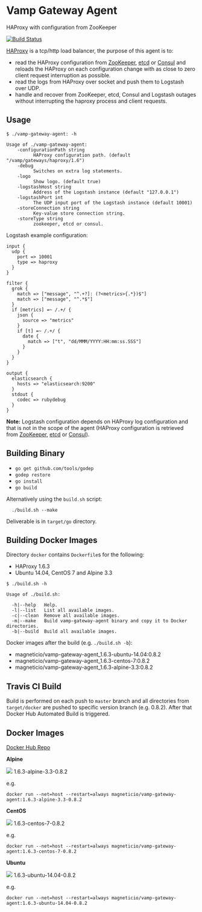 # Vamp Gateway Agent

HAProxy with configuration from ZooKeeper

[![Build Status](https://travis-ci.org/magneticio/vamp-gateway-agent.svg?branch=master)](https://travis-ci.org/magneticio/vamp-gateway-agent)

[HAProxy](http://www.haproxy.org/) is a tcp/http load balancer, the purpose of this agent is to: 

- read the HAProxy configuration from [ZooKeeper](https://zookeeper.apache.org/), [etcd](https://coreos.com/etcd/docs/latest/) or [Consul](https://consul.io/) and reloads the HAProxy on each configuration change with as close to zero client request interruption as possible.
- read the logs from HAProxy over socket and push them to Logstash over UDP.
- handle and recover from ZooKeeper, etcd, Consul and Logstash outages without interrupting the haproxy process and client requests.

## Usage

```
$ ./vamp-gateway-agent: -h
                                       
Usage of ./vamp-gateway-agent:
    -configurationPath string
          HAProxy configuration path. (default "/vamp/gateways/haproxy/1.6")
    -debug
          Switches on extra log statements.
    -logo
          Show logo. (default true)
    -logstashHost string
          Address of the Logstash instance (default "127.0.0.1")
    -logstashPort int
          The UDP input port of the Logstash instance (default 10001)
    -storeConnection string
          Key-value store connection string.
    -storeType string
          zookeeper, etcd or consul.
```

Logstash example configuration:

```
input {
  udp {
    port => 10001
    type => haproxy
  }
}

filter {
  grok {
    match => ["message", "^.+?]: (?<metrics>{.*})$"]
    match => ["message", "^.*$"]
  }
  if [metrics] =~ /.+/ {
    json {
      source => "metrics"
    }
    if [t] =~ /.+/ {
      date {
        match => ["t", "dd/MMM/YYYY:HH:mm:ss.SSS"]
      }
    }
  }
}

output {
  elasticsearch {
    hosts => "elasticsearch:9200"
  }
  stdout {
    codec => rubydebug
  }
}
```

**Note:** Logstash configuration depends on HAProxy log configuration and that is not in the scope of the agent (HAProxy configuration is retrieved from [ZooKeeper](https://zookeeper.apache.org/), [etcd](https://coreos.com/etcd/docs/latest/) or [Consul](https://consul.io/)). 

## Building Binary

- `go get github.com/tools/godep`
- `godep restore`
- `go install`
- `go build`

Alternatively using the `build.sh` script:
```
  ./build.sh --make
```
Deliverable is in `target/go` directory.
 
## Building Docker Images

Directory `docker` contains `Dockerfile`s for the following:

- HAProxy 1.6.3
- Ubuntu 14.04, CentOS 7 and Alpine 3.3

```
$ ./build.sh -h

Usage of ./build.sh:

  -h|--help   Help.
  -l|--list   List all available images.
  -c|--clean  Remove all available images.
  -m|--make   Build vamp-gateway-agent binary and copy it to Docker directories.
  -b|--build  Build all available images.

```

Docker images after the build (e.g. `./build.sh -b`): 

- magneticio/vamp-gateway-agent_1.6.3-ubuntu-14.04:0.8.2
- magneticio/vamp-gateway-agent_1.6.3-centos-7:0.8.2
- magneticio/vamp-gateway-agent_1.6.3-alpine-3.3:0.8.2 

## Travis CI Build

Build is performed on each push to `master` branch and all directories from `target/docker` are pushed to specific version branch (e.g. 0.8.2).
After that Docker Hub Automated Build is triggered.

## Docker Images

[Docker Hub Repo](https://hub.docker.com/r/magneticio/vamp-gateway-agent/)

**Alpine**

[![](https://badge.imagelayers.io/magneticio/vamp-gateway-agent:1.6.3-alpine-3.3-0.8.2.svg)](https://imagelayers.io/?images=magneticio/vamp-gateway-agent:1.6.3-alpine-3.3-0.8.2) 1.6.3-alpine-3.3-0.8.2

e.g.

```
docker run --net=host --restart=always magneticio/vamp-gateway-agent:1.6.3-alpine-3.3-0.8.2
```

**CentOS**

[![](https://badge.imagelayers.io/magneticio/vamp-gateway-agent:1.6.3-centos-7-0.8.2.svg)](https://imagelayers.io/?images=magneticio/vamp-gateway-agent:1.6.3-centos-7-0.8.2) 1.6.3-centos-7-0.8.2

e.g.

```
docker run --net=host --restart=always magneticio/vamp-gateway-agent:1.6.3-centos-7-0.8.2
```

**Ubuntu**

[![](https://badge.imagelayers.io/magneticio/vamp-gateway-agent:1.6.3-ubuntu-14.04-0.8.2.svg)](https://imagelayers.io/?images=magneticio/vamp-gateway-agent:1.6.3-ubuntu-14.04-0.8.2) 1.6.3-ubuntu-14.04-0.8.2

e.g.

```
docker run --net=host --restart=always magneticio/vamp-gateway-agent:1.6.3-ubuntu-14.04-0.8.2
```
